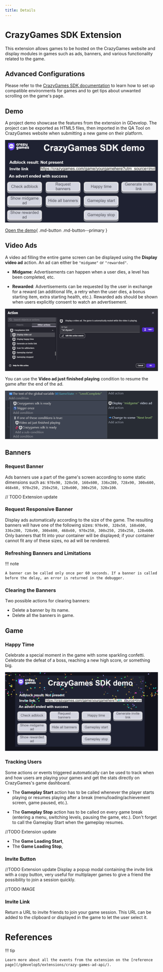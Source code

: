 ```yaml
---
title: Details
---
```

# CrazyGames SDK Extension

This extension allows games to be hosted on the CrazyGames website and display modules in games such as ads, banners, and various functionality related to the game.

## Advanced Configurations

Please refer to the [CrazyGames SDK documentation](https://docs.crazygames.com/sdk/html5/intro/) to learn how to set up compatible environments for games and to get tips about unwanted scrolling on the game's page.

## Demo

A project demo showcase the features from the extension in GDevelop.
The project can be exported as HTML5 files, then imported in the QA Tool on CrazyGames website when submitting a new game on their platform.

![CrazyGames SDK demo](CrazyGames_SDK_demo.png)

[Open the demo](https://developer.crazygames.com/games){ .md-button .md-button--primary }

## Video Ads

A video ad filling the entire game screen can be displayed using the **Display video ad** action. An ad can either be `"midgame"` or `"rewarded"`.

- **Midgame**: Advertisements can happen when a user dies, a level has been completed, etc.

- **Rewarded**: Advertisements can be requested by the user in exchange for a reward (an additional life, a retry when the user dies, a bonus starting item, extra starting health, etc.). Rewarded ads should be shown when users explicitly consent to watch an advertisement.

![](crazy-games-video-ad-action.png)

You can use the **Video ad just finished playing** condition to resume the game after the end of the ad.

![](crazy-games-video-ad-events.png)

## Banners
### Request Banner

Ads banners use a part of the game's screen according to some static dimensions such as: `970x90, 320x50, 160x600, 336x280, 728x90, 300x600, 468x60, 970x250, 250x250, 120x600, 300x250, 320x100`.

// TODO Extension update

### Request Responsive Banner

Display ads automatically according to the size of the game. The resulting banners will have one of the following sizes: `970x90, 320x50, 160x600, 336x280, 728x90, 300x600, 468x60, 970x250, 300x250, 250x250, 120x600`. Only banners that fit into your container will be displayed; if your container cannot fit any of these sizes, no ad will be rendered.

### Refreshing Banners and Limitations

!!! note

    A banner can be called only once per 60 seconds. If a banner is called before the delay, an error is returned in the debugger.

### Clearing the Banners

Two possible actions for clearing banners:
- Delete a banner by its name.
- Delete all the banners in game.

## Game

### Happy Time

Celebrate a special moment in the game with some sparkling confetti. Celebrate the defeat of a boss, reaching a new high score, or something big.

![](HappyTime.png)

### Tracking Users

Some actions or events triggered automatically can be used to track when and how users are playing your games and get the stats directly on CrazyGames's game dashboard.

- The **Gameplay Start** action has to be called whenever the player starts playing or resumes playing after a break (menu/loading/achievement screen, game paused, etc.).

- The **Gameplay Stop** action has to be called on every game break (entering a menu, switching levels, pausing the game, etc.). Don't forget to call the Gameplay Start when the gameplay resumes.

//TODO Extension update
- The **Game Loading Start**,
- The **Game Loading Stop**, 

### Invite Button

//TODO Extension update
Display a popup modal containing the invite link with a copy button, very useful for multiplayer games to give a friend the possibility to join a session quickly. 

//TODO IMAGE

### Invite Link

Return a URL to invite friends to join your game session. This URL can be added to the clipboard or displayed in the game to let the user select it.

# References
!!! tip

    Learn more about all the events from the extension on the [reference page](/gdevelop5/extensions/crazy-games-ad-api/).
